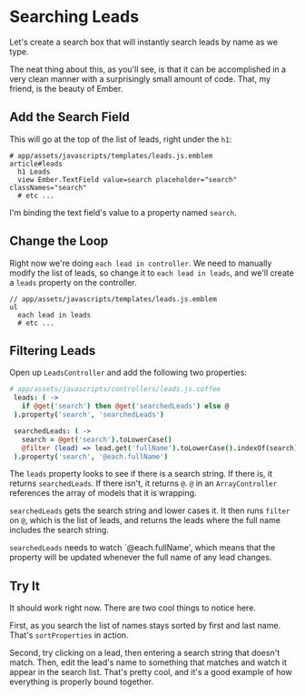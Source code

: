 # Searching Leads

Let's create a search box that will instantly search leads by name as we type.

The neat thing about this, as you'll see, is that it can be accomplished in a very clean manner with a surprisingly small amount of code. That, my friend, is the beauty of Ember.

## Add the Search Field

This will go at the top of the list of leads, right under the `h1`:

```
# app/assets/javascripts/templates/leads.js.emblem
article#leads
  h1 Leads
  view Ember.TextField value=search placeholder="search" classNames="search"
  # etc ...
```

I'm binding the text field's value to a property named `search`.

## Change the Loop

Right now we're doing `each lead in controller`. We need to manually modify the list of leads, so change it to `each lead in leads`, and we'll create a `leads` property on the controller.

```
// app/assets/javascripts/templates/leads.js.emblem
ul
  each lead in leads
  # etc ...
```

## Filtering Leads

Open up `LeadsController` and add the following two properties:

```coffee
# app/assets/javascripts/controllers/leads.js.coffee
 leads: ( ->
   if @get('search') then @get('searchedLeads') else @
 ).property('search', 'searchedLeads')

 searchedLeads: ( ->
   search = @get('search').toLowerCase()
   @filter (lead) => lead.get('fullName').toLowerCase().indexOf(search) != -1
 ).property('search', '@each.fullName')
```

The `leads` property looks to see if there is a search string. If there is, it returns `searchedLeads`. If there isn't, it returns `@`. `@` in an `ArrayController` references the array of models that it is wrapping.

`searchedLeads` gets the search string and lower cases it. It then runs `filter` on `@`, which is the list of leads, and returns the leads where the full name includes the search string.

`searchedLeads` needs to watch `@each.fullName', which means that the property will be updated whenever the full name of any lead changes.

## Try It

It should work right now. There are two cool things to notice here.

First, as you search the list of names stays sorted by first and last name. That's `sortProperties` in action.

Second, try clicking on a lead, then entering a search string that doesn't match. Then, edit the lead's name to something that matches and watch it appear in the search list. That's pretty cool, and it's a good example of how everything is properly bound together.
